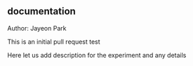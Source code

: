 documentation
-------------

Author: Jayeon Park

This is an initial pull request test 

Here let us add description for the experiment and any details